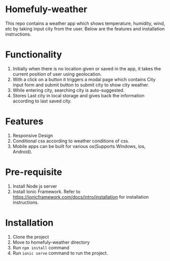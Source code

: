 # Homefuly-weather
This repo contains a weather app which shows temperature, humidity, wind, etc by taking input city from the user.
Below are the features and installation instructions.

# Functionality
1. Initially when there is no location given or saved in the app, it takes the current position of user using geolocation.
2. With a click on a button it triggers a modal page which contains City input form and submit button to submit city to show city weather.
3. While entering city, searching city is auto-suggested.
4. Stores Last city in local storage and gives back the information according to last saved city.

# Features
1. Responsive Design
2. Conditional css according to weather conditions of css.
3. Mobile apps can be built for various os(Supports Windows, ios, Android).

# Pre-requisite
1. Install Node js server
2. Install Ionic Framework. Refer to https://ionicframework.com/docs/intro/installation for installation instructions.

# Installation
1. Clone the project
2. Move to homefuly-weather directory
3. Run `npm install` command
4. Run `ionic serve` command to run the project.



